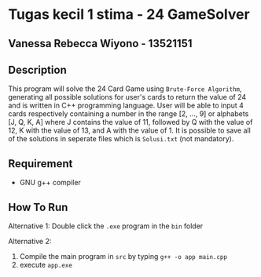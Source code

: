 # Tugas kecil 1 stima - 24 GameSolver
## Vanessa Rebecca Wiyono - 13521151

## Description
This program will solve the 24 Card Game using `Brute-Force Algorithm`, generating all possible solutions for user's cards to return the value of 24 and is written in C++ programming language. User will be able to input 4 cards respectively containing a number in the range [2, ..., 9] or alphabets [J, Q, K, A] where J contains the value of 11, followed by Q with the value of 12, K with the value of 13, and A with the value of 1. It is possible to save all of the solutions in seperate files which is `Solusi.txt` (not mandatory).

## Requirement
- GNU g++ compiler

## How To Run
Alternative 1: 
Double click the `.exe` program in the `bin` folder

Alternative 2:
1. Compile the main program in `src` by typing `g++ -o app main.cpp`
2. execute `app.exe`
